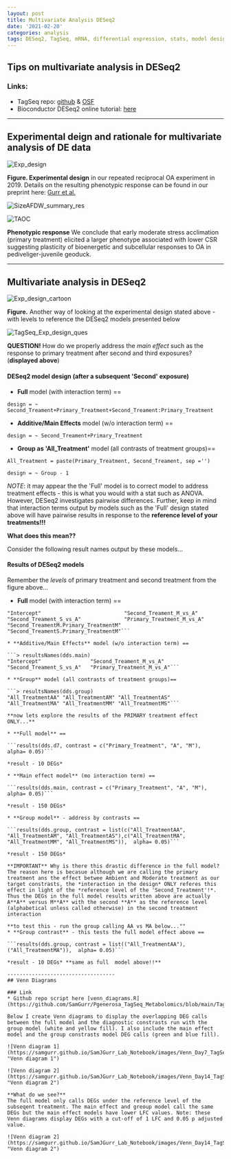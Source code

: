 ```yaml
---
layout: post
title: Multivariate Analysis DESeq2
date: '2021-02-20'
categories: analysis
tags: DESeq2, TagSeq, mRNA, differential expression, stats, model design, multivariate
---
```


## Tips on multivariate analysis in DESeq2

### Links:

* TagSeq repo: [github](https://github.com/SamGurr/Pgenerosa_TagSeq_Metabolomics) & [OSF](https://osf.io/ydmt5/)
* Bioconductor DESeq2 online tutorial: [here](http://bioconductor.org/packages/release/bioc/vignettes/DESeq2/inst/doc/DESeq2.html)

------------------
## Experimental deign and rationale for multivariate analysis of DE data


![Exp_design](https://samgurr.github.io/SamJGurr_Lab_Notebook/images/TagSeq_Exp_design.JPG "Exp_design")

**Figure. Experimental design** in our repeated reciprocal OA experiment in 2019. Details on the resulting phenotypic response can be found in our preprint here: [Gurr et al.](https://www.biorxiv.org/content/10.1101/2020.08.03.234955v1.full)


![SizeAFDW_summary_res](https://samgurr.github.io/SamJGurr_Lab_Notebook/images/SizeAFDW_summary_res.JPG "SizeAFDW_summary_res")

![TAOC](https://samgurr.github.io/SamJGurr_Lab_Notebook/images/TAOC_summary_res.JPG "TAOC")

**Phenotypic response** We conclude that early moderate stress acclimation (primary treatment) elicited a larger phenotype associated with lower CSR suggesting plasticity of bioenergetic and subcellular responses to OA in pediveliger-juvenile geoduck.

-------------------------
## Multivariate analysis in DESeq2

![Exp_design_cartoon](https://samgurr.github.io/SamJGurr_Lab_Notebook/images/TagSeq_Exp_design_cartoon.JPG "Exp_design_cartoon")

**Figure.** Another way of looking at the experimental design stated above - with levels to reference the DESeq2 models presented below

![TagSeq_Exp_design_ques](https://samgurr.github.io/SamJGurr_Lab_Notebook/images/TagSeq_Exp_design_ques.JPG "TagSeq_Exp_design_ques")

**QUESTION!** How do we properly address the *main effect* such as the response to primary treatment after second and third exposures? (**displayed above**)

#### DESeq2 model design (after a subsequent 'Second' exposure)

* **Full** model (with interaction term) ==

```design = ~ Second_Treament+Primary_Treatment+Second_Treament:Primary_Treatment```

* **Additive/Main Effects** model (w/o interaction term) ==

```design = ~ Second_Treament+Primary_Treatment```

* **Group as 'All_Treatment'** model (all contrasts of treatment groups)==

```All_Treatment = paste(Primary_Treatment, Second_Treament, sep ='')```

  ```design = ~ Group - 1```

*NOTE*: it may appear the the 'Full' model is to correct model to address treatment effects - this is what you would with a stat such as ANOVA. However, DESeq2 investigates pairwise differences. Further, keep in mind that interaction terms output by models such as the 'Full' design stated above will have pairwise results in response to the **reference level of your treatments!!!**

**What does this mean??**

Consider the following result names output by these models...

#### Results of DESeq2 models

Remember the *levels* of primary treatment and second treatment from the figure above...

* **Full** model (with interaction term) ==

```> resultsNames(dds.full)
"Intercept"                           "Second_Treament_M_vs_A"              "Second_Treament_S_vs_A"              "Primary_Treatment_M_vs_A"
"Second_TreamentM.Primary_TreatmentM" "Second_TreamentS.Primary_TreatmentM"```

* **Additive/Main Effects** model (w/o interaction term) ==

```> resultsNames(dds.main)
"Intercept"                "Second_Treament_M_vs_A"   "Second_Treament_S_vs_A"   "Primary_Treatment_M_vs_A"```

* **Group** model (all contrasts of treatment groups)==

```> resultsNames(dds.group)
"All_TreatmentAA" "All_TreatmentAM" "All_TreatmentAS" "All_TreatmentMA" "All_TreatmentMM" "All_TreatmentMS"```

**now lets explore the results of the PRIMARY treatment effect ONLY...**

* **Full model** ==

```results(dds.d7, contrast = c("Primary_Treatment", "A", "M"),  alpha= 0.05)```

*result - 10 DEGs*

* **Main effect model** (mo interaction term) ==

```results(dds.main, contrast = c("Primary_Treatment", "A", "M"),  alpha= 0.05)```

*result - 150 DEGs*

* **Group model** - address by contrasts ==

```results(dds.group, contrast = list(c("All_TreatmentAA", "All_TreatmentAM", "All_TreatmentAS"),c("All_TreatmentMA", "All_TreatmentMM", "All_TreatmentMS")),  alpha= 0.05)```

*result - 150 DEGs*

**IMPORTANT** Why is there this drastic difference in the full model? The reason here is becasue although we are calling the primary treatment ans the effect betwee Ambient and Moderate treatment as our target constrasts, the *interaction in the design* ONLY referes this effect in light of the *reference level of the 'Second_Treatment'!*. Thus the DEGs in the full model results written above are actually A**A** versus M**A** with the second **A** as the reference level (alphabetical unless called otherwise) in the second treatment interaction

**to test this - run the group calling AA vs MA below...""
* **Group contrast** - this tests the full model effect above ==

```results(dds.group, contrast = list(("All_TreatmentAA"),("All_TreatmentMA")),  alpha= 0.05)``` 

*result - 10 DEGs* **same as full  model above!!**

-----------------------------------
## Venn Diagrams

### Link
* Github repo script here [venn_diagrams.R](https://github.com/SamGurr/Pgenerosa_TagSeq_Metabolomics/blob/main/TagSeq/Analysis/Scripts/venn_diagrams.R)

Below I create Venn diagrams to display the overlapping DEG calls between the full model and the diagnostic constrasts run with the group model (white and yellow fill). I also include the main effect model and the group constrasts model DEG calls (green and blue fill).

![Venn diagram 1](https://samgurr.github.io/SamJGurr_Lab_Notebook/images/Venn_Day7_TagSeq.JPG "Venn diagram 1")

![Venn diagram 2](https://samgurr.github.io/SamJGurr_Lab_Notebook/images/Venn_Day14_TagSeq.JPG "Venn diagram 2")

**What do we see?**
The full model only calls DEGs under the reference level of the subseqent treatment. The main effect and greoup model call the same DEGs but the main effect models have lower LFC values. Note: these Venn diagrams display DEGs with a cut-off of 1 LFC and 0.05 p adjusted value.

![Venn diagram 2](https://samgurr.github.io/SamJGurr_Lab_Notebook/images/Venn_Day14_TagSeq.JPG "Venn diagram 2")
